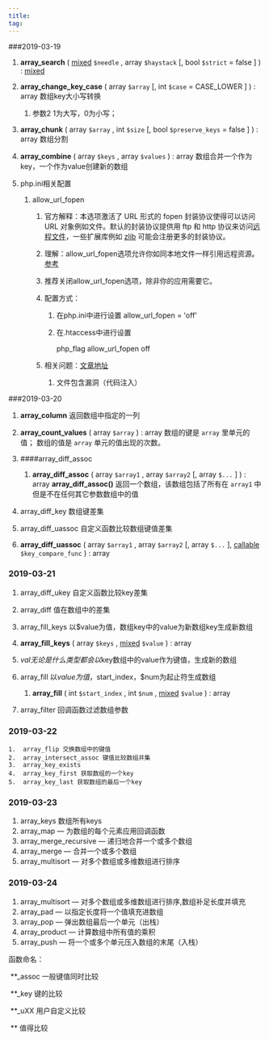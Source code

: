 ```yaml
---
title: 
tag: 
---
```


###2019-03-19

1. **array_search** ( [mixed](http://php.net/manual/zh/language.pseudo-types.php#language.types.mixed) `$needle` , array `$haystack` [, bool `$strict` = false ] ) : [mixed](http://php.net/manual/zh/language.pseudo-types.php#language.types.mixed)


2. **array_change_key_case** ( array `$array` [, int `$case` = CASE_LOWER ] ) : array  数组key大小写转换
   1. 参数2 1为大写，0为小写；
3. **array_chunk** ( array `$array` , int `$size` [, bool `$preserve_keys` = false ] ) : array 数组分割
4. **array_combine** ( array `$keys` , array `$values` ) : array 数组合并一个作为key，一个作为value创建新的数组


1. php.ini相关配置

   1. allow_url_fopen 

      1. 官方解释：本选项激活了 URL 形式的 fopen 封装协议使得可以访问 URL 对象例如文件。默认的封装协议提供用 ftp 和 http 协议来访问[远程文件](http://php.net/manual/zh/features.remote-files.php)，一些扩展库例如 [zlib](http://php.net/manual/zh/ref.zlib.php) 可能会注册更多的封装协议。

      2. 理解：allow_url_fopen选项允许你如同本地文件一样引用远程资源。[参考](https://fukun.org/archives/12311672.html)

      3. 推荐关闭allow_url_fopen选项，除非你的应用需要它。

      4. 配置方式：

         1. 在php.ini中进行设置
            allow_url_fopen = 'off'

         2. 在.htaccess中进行设置

            php_flag allow_url_fopen off

      5. 相关问题：[文章地址](https://www.cnblogs.com/52php/p/6087317.html)

         1. 文件包含漏洞（代码注入）

###2019-03-20

1. **array_column** 返回数组中指定的一列

2. **array_count_values** ( array `$array` ) : array  数组的键是 `array` 里单元的值； 数组的值是 `array` 单元的值出现的次数。

3. ####array_diff_assoc 

   1. **array_diff_assoc** ( array `$array1` , array `$array2` [, array `$...` ] ) : array **array_diff_assoc()** 返回一个数组，该数组包括了所有在 `array1` 中但是不在任何其它参数数组中的值

4.  array_diff_key 数组键差集

5.  array_diff_uassoc  自定义函数比较数组键值差集

   1.  **array_diff_uassoc** ( array `$array1` , array `$array2` [, array `$...` ], [callable](http://php.net/manual/zh/language.types.callable.php) `$key_compare_func` ) : array



### 2019-03-21

1. array_diff_ukey  自定义函数比较key差集
2. array_diff 值在数组中的差集
3. array_fill_keys 以$value为值，数组key中的value为新数组key生成新数组

  1. **array_fill_keys** ( array `$keys` , [mixed](http://php.net/manual/zh/language.pseudo-types.php#language.types.mixed) `$value` ) : array
  2. $val无论是什么类型都会以$key数组中的value作为键值，生成新的数组
4. array_fill 以$value为值，$start_index，$num为起止符生成数组
   1. **array_fill** ( int `$start_index` , int `$num` , [mixed](http://php.net/manual/zh/language.pseudo-types.php#language.types.mixed) `$value` ) : array
5. array_filter 回调函数过滤数组参数


### 2019-03-22

    1.  array_flip 交换数组中的键值
    2.  array_intersect_assoc 键值比较数组并集
    3.  array_key_exists 
    4.  array_key_first 获取数组的一个key
    5.  array_key_last 获取数组的最后一个key


### 2019-03-23

1. array_keys 数组所有keys
2. array_map — 为数组的每个元素应用回调函数
3. array_merge_recursive — 递归地合并一个或多个数组
4. array_merge — 合并一个或多个数组
5. array_multisort — 对多个数组或多维数组进行排序



### 2019-03-24

1. array_multisort — 对多个数组或多维数组进行排序,数组补足长度并填充
2. array_pad — 以指定长度将一个值填充进数组
3. array_pop — 弹出数组最后一个单元（出栈）
4. array_product — 计算数组中所有值的乘积
5. array_push — 将一个或多个单元压入数组的末尾（入栈）




函数命名：

​	**_assoc 一般键值同时比较

​	**_key 键的比较

​	**_uXX 用户自定义比较

​       ** 值得比较